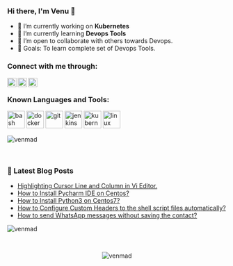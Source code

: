 ### Hi there, I'm Venu 👋

- 🔭 I’m currently working on **Kubernetes**
- 🌱 I’m currently learning **Devops Tools**
- 👯 I’m open to collaborate with others towards Devops.
- 🥅 Goals: To learn complete set of Devops Tools.

### Connect with me through:

<a href="https://www.linkedin.com/in/palugulavenumadhav/"> 
  <img align="left" alt="Linkedin Venumadhav" width="21px" src="https://cdn.jsdelivr.net/npm/simple-icons@3.0.1/icons/linkedin.svg" /> 
</a>
<a href="https://medium.com/@venumadhav888">
  <img align="left" alt="Medium Venu" width="21px" src="https://cdn.jsdelivr.net/npm/simple-icons@3.0.1/icons/medium.svg" />
</a>
<a href="https://fb.com/venmad">
  <img align="left" alt="FB Venu" width="21px" src="https://cdn.jsdelivr.net/npm/simple-icons@3.0.1/icons/facebook.svg" alt="venmad" />
</a>
<br />

### Known Languages and Tools:

<p align="left">
  <img src="https://www.vectorlogo.zone/logos/gnu_bash/gnu_bash-icon.svg" alt="bash" width="40" height="40"/> 
  <img src="https://devicons.github.io/devicon/devicon.git/icons/docker/docker-original-wordmark.svg" alt="docker" width="40" height="40"/> 
  <img src="https://www.vectorlogo.zone/logos/git-scm/git-scm-icon.svg" alt="git" width="40" height="40"/> 
  <img src="https://www.vectorlogo.zone/logos/jenkins/jenkins-icon.svg" alt="jenkins" width="40" height="40"/> 
  <img src="https://www.vectorlogo.zone/logos/kubernetes/kubernetes-icon.svg" alt="kubernetes" width="40" height="40"/> 
  <img src="https://devicons.github.io/devicon/devicon.git/icons/linux/linux-original.svg" alt="linux" width="40" height="40"/>
</p>

<p align="left">
  <img src="https://github-readme-stats.vercel.app/api/top-langs/?username=venmad&layout=compact&hide=html&theme=tokyonight&line_height=27" alt="venmad"/>
</p>

<br />

### 📕 Latest Blog Posts
<!-- BLOG-POST-LIST:START -->
- [Highlighting Cursor Line and Column in Vi Editor.](https://medium.com/@venumadhav888/highlighting-cursor-line-and-column-in-vi-editor-d5584b8d2eca?source=rss-2a7de75c2e3------2)
- [How to Install Pycharm IDE on Centos?](https://medium.com/@venumadhav888/how-to-install-pycharm-ide-on-centos-4527be27f324?source=rss-2a7de75c2e3------2)
- [How to Install Python3 on Centos7?](https://medium.com/@venumadhav888/how-to-install-python3-on-centos7-2aba445e47e4?source=rss-2a7de75c2e3------2)
- [How to Configure Custom Headers to the shell script files automatically?](https://medium.com/@venumadhav888/how-to-configure-custom-headers-to-the-shell-script-files-automatically-a2d53aa4d0d2?source=rss-2a7de75c2e3------2)
- [How to send WhatsApp messages without saving the contact?](https://medium.com/@venumadhav888/how-to-send-whatsapp-messages-without-saving-the-contact-5b90d5c6d118?source=rss-2a7de75c2e3------2)
<!-- BLOG-POST-LIST:END -->

<p align="left">
<img  src="https://github-readme-stats.vercel.app/api?username=venmad&show_icons=true&theme=tokyonight" alt="venmad" />
</p>

<br />

<p align="center"> <img src="https://komarev.com/ghpvc/?username=venmad" alt="venmad" /> </p>

